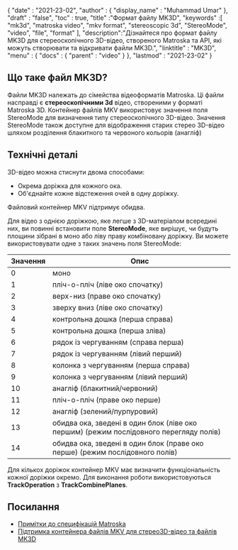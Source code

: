 {
  "date" : "2021-23-02",
  "author" : {
    "display_name" : "Muhammad Umar"
},
  "draft" : "false",
  "toc" : true,
  "title" :"Формат файлу MK3D",
  "keywords" :[ "mk3d", "matroska video", "mkv format", "stereoscopic 3d", "StereoMode", "video", "file", "format" ],
  "description":"Дізнайтеся про формат файлу MK3D для стереоскопічного 3D-відео, створеного Matroska та API, які можуть створювати та відкривати файли MK3D.",
  "linktitle" : "MK3D",
  "menu" : {
    "docs" : {
      "parent" : "video"
}
},
  "lastmod" : "2021-23-02"
}

## Що таке файл MK3D? ##

Файли MK3D належать до сімейства відеоформатів Matroska. Ці файли насправді є **стереоскопічними 3d** відео, створеними у форматі Matroska 3D. Контейнер файлів MKV використовує значення поля StereoMode для визначення типу стереоскопічного 3D-відео. Значення StereoMode також доступне для відображення старих стерео 3D-відео шляхом розділення блакитного та червоного кольорів (анагліф)

## Технічні деталі ##
3D-відео можна стиснути двома способами:

- Окрема доріжка для кожного ока.
- Об'єднайте кожне відстеження очей в одну доріжку.

Файловий контейнер MKV підтримує обидва.

Для відео з однією доріжкою, яке легше з 3D-матеріалом всередині них, ви повинні встановити поле **StereoMode**, яке вирішує, чи будуть площини зібрані в моно або ліву праву комбіновану доріжку. Ви можете використовувати одне з таких значень поля StereoMode:

|Значення | Опис |
|---|---|
|0| моно|
|1| пліч-о-пліч (ліве око спочатку)|
|2| верх-низ (праве око спочатку)|
|3| зверху вниз (ліве око спочатку)|
|4| контрольна дошка (перша справа)|
|5| контрольна дошка (перша зліва)|
|6| рядок із чергуванням (справа перша)|
|7| рядок із чергуванням (лівий перший)|
|8| колонка з чергуванням (перша справа)|
|9| колонка з чергуванням (лівий перший)|
|10| анагліф (блакитний/червоний)|
|11| пліч-о-пліч (праве око перше)|
|12| анагліф (зелений/пурпуровий)|
|13| обидва ока, зведені в один блок (ліве око першим) (режим послідовного перегляду полів)|
|14| обидва ока, зведені в один блок (праве око перше) (режим послідовного полів)|

Для кількох доріжок контейнер MKV має визначити функціональність кожної доріжки окремо. Для виконання роботи використовуються **TrackOperation** з **TrackCombinePlanes**.


## Посилання ##

- [Примітки до специфікацій Matroska](https://www.matroska.org/technical/notes.html)
- [Підтримка контейнера файлів MKV для стерео3D-відео та файлів MK3D](https://3dvision-blog.com/5520-mkv-file-container-support-for-stereo-3d-video-and-the-mk3d-files/)

